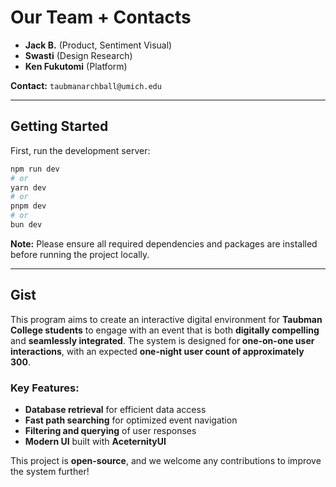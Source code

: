 # Our Team + Contacts

- **Jack B.** (Product, Sentiment Visual)
- **Swasti** (Design Research)
- **Ken Fukutomi** (Platform)

**Contact:** `taubmanarchball@umich.edu`

---

## Getting Started  

First, run the development server:  

```bash
npm run dev
# or
yarn dev
# or
pnpm dev
# or
bun dev
```

**Note:** Please ensure all required dependencies and packages are installed before running the project locally.  

---

## Gist  

This program aims to create an interactive digital environment for **Taubman College students** to engage with an event that is both **digitally compelling** and **seamlessly integrated**. The system is designed for **one-on-one user interactions**, with an expected **one-night user count of approximately 300**.  

### Key Features:  
- **Database retrieval** for efficient data access  
- **Fast path searching** for optimized event navigation  
- **Filtering and querying** of user responses  
- **Modern UI** built with **AceternityUI**  

This project is **open-source**, and we welcome any contributions to improve the system further!